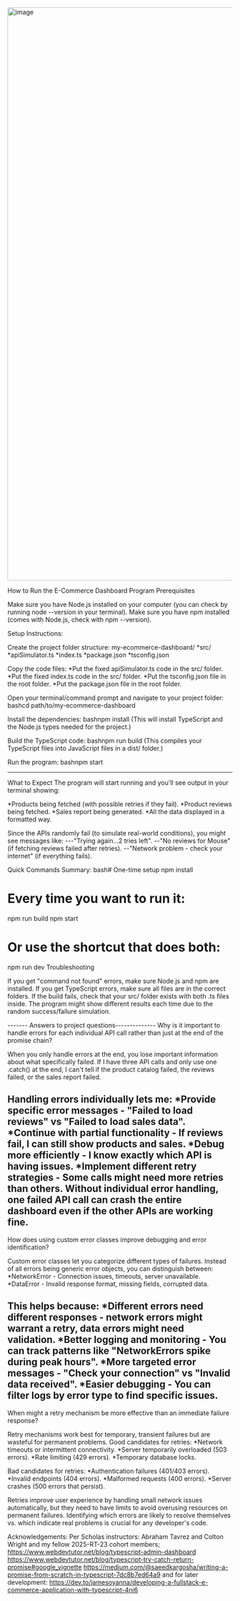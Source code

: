 <img width="1283" alt="image" src="https://github.com/user-attachments/assets/84873070-73b1-4492-a3fd-e28b0bb730cb" />

How to Run the E-Commerce Dashboard Program
Prerequisites

Make sure you have Node.js installed on your computer (you can check by running node --version in your terminal).
Make sure you have npm installed (comes with Node.js, check with npm --version).

Setup Instructions:

Create the project folder structure:
my-ecommerce-dashboard/
*src/
    *apiSimulator.ts
    *index.ts
*package.json
*tsconfig.json

Copy the code files:
*Put the fixed apiSimulator.ts code in the src/ folder.
*Put the fixed index.ts code in the src/ folder.
*Put the tsconfig.json file in the root folder.
*Put the package.json file in the root folder.

Open your terminal/command prompt and navigate to your project folder:
  bashcd path/to/my-ecommerce-dashboard

Install the dependencies:
  bashnpm install
(This will install TypeScript and the Node.js types needed for the project.)

Build the TypeScript code:
  bashnpm run build
(This compiles your TypeScript files into JavaScript files in a dist/ folder.)

Run the program:
  bashnpm start

-----------------------------
What to Expect
The program will start running and you'll see output in your terminal showing:

*Products being fetched (with possible retries if they fail).
*Product reviews being fetched.
*Sales report being generated.
*All the data displayed in a formatted way.

Since the APIs randomly fail (to simulate real-world conditions), you might see messages like:
---"Trying again...2 tries left".
--"No reviews for Mouse" (if fetching reviews failed after retries).
--"Network problem - check your internet" (if everything fails).

Quick Commands Summary:
  bash# One-time setup
  npm install

# Every time you want to run it:
  npm run build
  npm start

# Or use the shortcut that does both:
  npm run dev
  Troubleshooting

If you get "command not found" errors, make sure Node.js and npm are installed.
If you get TypeScript errors, make sure all files are in the correct folders.
If the build fails, check that your src/ folder exists with both .ts files inside.
The program might show different results each time due to the random success/failure simulation.

------- Answers to project questions--------------
Why is it important to handle errors for each individual API call rather than just at the end of the promise chain?

When you only handle errors at the end, you lose important information about what specifically failed.
If I have three API calls and only use one .catch() at the end, I can't tell if the product catalog failed, 
the reviews failed, or the sales report failed.

Handling errors individually lets me:
  *Provide specific error messages - "Failed to load reviews" vs "Failed to load sales data".
  *Continue with partial functionality - If reviews fail, I can still show products and sales.
  *Debug more efficiently - I know exactly which API is having issues.
  *Implement different retry strategies - Some calls might need more retries than others.
Without individual error handling, one failed API call can crash the entire dashboard even if the other APIs are working fine.
-----------------------------------
How does using custom error classes improve debugging and error identification?

Custom error classes let you categorize different types of failures. Instead of all errors being generic 
error objects, you can distinguish between:
  *NetworkError - Connection issues, timeouts, server unavailable.
  *DataError - Invalid response format, missing fields, corrupted data.

This helps because:
  *Different errors need different responses - network errors might warrant a retry, data errors might need validation.
  *Better logging and monitoring - You can track patterns like "NetworkErrors spike during peak hours".
  *More targeted error messages - "Check your connection" vs "Invalid data received".
  *Easier debugging - You can filter logs by error type to find specific issues.
-------------------------------------
When might a retry mechanism be more effective than an immediate failure response?

Retry mechanisms work best for temporary, transient failures but are wasteful for 
permanent problems. Good candidates for retries:
  *Network timeouts or intermittent connectivity.
  *Server temporarily overloaded (503 errors).
  *Rate limiting (429 errors).
  *Temporary database locks.

Bad candidates for retries:
  *Authentication failures (401/403 errors).
  *Invalid endpoints (404 errors).
  *Malformed requests (400 errors).
  *Server crashes (500 errors that persist).

Retries improve user experience by handling small network issues automatically, but they need to have limits to avoid overusing
resources on permanent failures. Identifying which errors are likely to resolve themselves vs. which indicate real problems is crucial 
for any developer's code.

Acknowledgements: Per Scholas instructors: Abraham Tavrez and Colton Wright and my fellow 2025-RT-23 cohort members; 
https://www.webdevtutor.net/blog/typescript-admin-dashboard
https://www.webdevtutor.net/blog/typescript-try-catch-return-promise#google_vignette
https://medium.com/@saeedkargosha/writing-a-promise-from-scratch-in-typescript-7dc8b7ed64a9
and for later development: https://dev.to/jamesoyanna/developing-a-fullstack-e-commerce-application-with-typescript-4ni6
